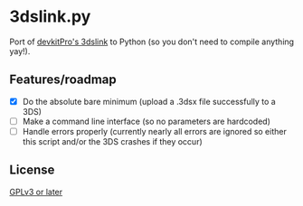# 3dslink.py
Port of [devkitPro's 3dslink](https://github.com/devkitPro/3dslink/blob/master/host/src/main.c) to Python (so you don't need to compile anything yay!).

## Features/roadmap
- [x] Do the absolute bare minimum (upload a .3dsx file successfully to a 3DS)
- [ ] Make a command line interface (so no parameters are hardcoded)
- [ ] Handle errors properly (currently nearly all errors are ignored so either this script and/or the 3DS crashes if they occur)

## License
[GPLv3 or later](LICENSE.txt)
